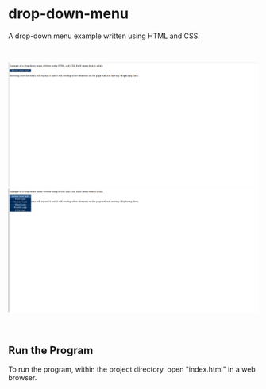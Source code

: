 # drop-down-menu
A drop-down menu example written using HTML and CSS.

<br>

![screenshot](screenshots/drop_down_menu_example.png)
![screenshot](screenshots/drop_down_menu_example2.png)

<br>

## Run the Program

To run the program, within the project directory, open "index.html" in a web browser.
